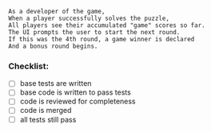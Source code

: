 ```
As a developer of the game,
When a player successfully solves the puzzle,
All players see their accumulated "game" scores so far.
The UI prompts the user to start the next round.
If this was the 4th round, a game winner is declared
And a bonus round begins.
```

### Checklist:

- [ ] base tests are written
- [ ] base code is written to pass tests
- [ ] code is reviewed for completeness
- [ ] code is merged
- [ ] all tests still pass
